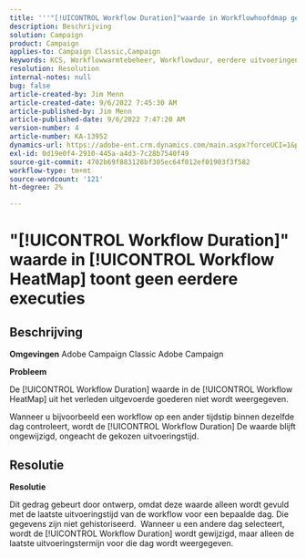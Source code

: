 ```yaml
---
title: '''"[!UICONTROL Workflow Duration]"waarde in Workflowhoofdmap geeft geen vorige uitvoeringen weer"'
description: Beschrijving
solution: Campaign
product: Campaign
applies-to: Campaign Classic,Campaign
keywords: KCS, Workflowwarmtebeheer, Workflowduur, eerdere uitvoeringen, Adobe Campaign
resolution: Resolution
internal-notes: null
bug: false
article-created-by: Jim Menn
article-created-date: 9/6/2022 7:45:30 AM
article-published-by: Jim Menn
article-published-date: 9/6/2022 7:47:20 AM
version-number: 4
article-number: KA-13952
dynamics-url: https://adobe-ent.crm.dynamics.com/main.aspx?forceUCI=1&pagetype=entityrecord&etn=knowledgearticle&id=026920e0-b72d-ed11-9db1-0022480866ad
exl-id: 0d19e0f4-2910-445a-a4d3-7c28b7540f49
source-git-commit: 4702b69f883128bf305ec64f012ef01903f3f582
workflow-type: tm+mt
source-wordcount: '121'
ht-degree: 2%

---
```


# &quot;[!UICONTROL Workflow Duration]&quot; waarde in [!UICONTROL Workflow HeatMap] toont geen eerdere executies

## Beschrijving


<b>Omgevingen</b>
Adobe Campaign Classic Adobe Campaign

<b>Probleem</b>

De [!UICONTROL Workflow Duration] waarde in de [!UICONTROL Workflow HeatMap] uit het verleden uitgevoerde goederen niet wordt weergegeven.

Wanneer u bijvoorbeeld een workflow op een ander tijdstip binnen dezelfde dag controleert, wordt de [!UICONTROL Workflow Duration] De waarde blijft ongewijzigd, ongeacht de gekozen uitvoeringstijd.


## Resolutie


<b>Resolutie</b>

Dit gedrag gebeurt door ontwerp, omdat deze waarde alleen wordt gevuld met de laatste uitvoeringstijd van de workflow voor een bepaalde dag.
Die gegevens zijn niet gehistoriseerd. 
Wanneer u een andere dag selecteert, wordt de [!UICONTROL Workflow Duration] wordt gewijzigd, maar alleen de laatste uitvoeringstermijn voor die dag wordt weergegeven.
